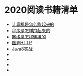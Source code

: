 # 2020阅读书籍清单

- [计算机是怎么跑起来的](./计算机是怎么跑起来的.md)
- [程序是怎样跑起来的](./程序是怎样跑起来的.md)
- [网络是怎样连接的](./网络是怎样连接的.md)
- [图解HTTP](./图解HTTP.md)
- [Java8实战](./Java8实战.md)
- []()
- []()
- []()
- []()